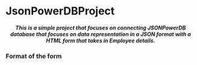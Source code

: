 # JsonPowerDBProject
<i>
    <b>
        <p align=center>
            This is a simple project that focuses on connecting JSONPowerDB database that
            focuses on data representation in a JSON format with a HTML form that takes in Employee details.
        </p>
    </b>
</i>

<p align = 'center'>
    <h3>Format of the form</h3>
    <img src="" alt="">
</p>
